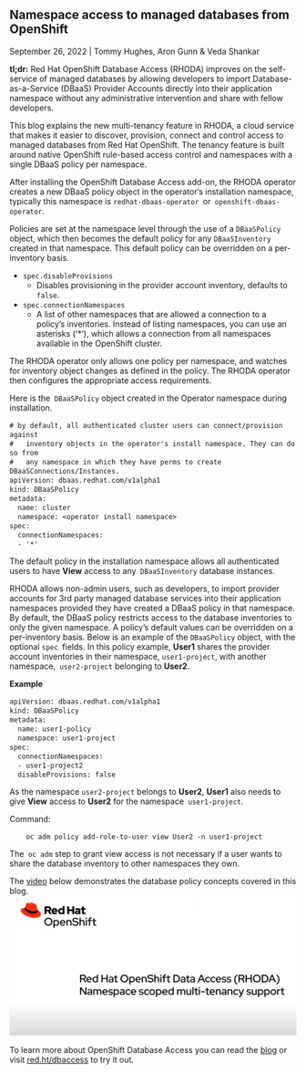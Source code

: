 ## Namespace access to managed databases from OpenShift

September 26, 2022 | Tommy Hughes, Aron Gunn & Veda Shankar

**tl;dr:** Red Hat OpenShift Database Access (RHODA) improves on the self-service of managed databases by allowing developers to import Database-as-a-Service (DBaaS) Provider Accounts directly into their application namespace without any administrative intervention and share with fellow developers.

This blog explains the new multi-tenancy feature in RHODA, a cloud service that makes it easier to discover, provision, connect and control access to managed databases from Red Hat OpenShift. The tenancy feature is built around native OpenShift rule-based access control and namespaces with a single DBaaS policy per namespace.

After installing the OpenShift Database Access add-on, the RHODA operator creates a new DBaaS policy object in the operator’s installation namespace, typically this namespace is `redhat-dbaas-operator `or` openshift-dbaas-operator`.

Policies are set at the namespace level through the use of a `DBaaSPolicy` object, which then becomes the default policy for any `DBaaSInventory` created in that namespace. This default policy can be overridden on a per-inventory basis.



* `spec.disableProvisions`
    * Disables provisioning in the provider account inventory, defaults to `false`.
* `spec.connectionNamespaces`
    * A list of other namespaces that are allowed a connection to a policy’s inventories. Instead of listing namespaces, you can use an asterisks (‘*’), which allows a connection from all namespaces available in the OpenShift cluster.

The RHODA operator only allows one policy per namespace, and watches for inventory object changes as defined in the policy. The RHODA operator then configures the appropriate access requirements.

Here is the` DBaaSPolicy` object created in the Operator namespace during installation.


```
# by default, all authenticated cluster users can connect/provision against
#   inventory objects in the operator's install namespace. They can do so from
#   any namespace in which they have perms to create DBaaSConnections/Instances.
apiVersion: dbaas.redhat.com/v1alpha1
kind: DBaaSPolicy
metadata:
  name: cluster
  namespace: <operator install namespace>
spec:
  connectionNamespaces:
  - '*'
```


The default policy in the installation namespace allows all authenticated users to have **View** access to any` DBaaSInventory` database instances.

RHODA allows non-admin users, such as developers, to import provider accounts for 3rd party managed database services into their application namespaces provided they have created a DBaaS policy in that namespace. By default, the DBaaS policy restricts access to the database inventories to only the given namespace. A policy’s default values can be overridden on a per-inventory basis. Below is an example of the `DBaaSPolicy` object, with the optional `spec `fields. In this policy example, **User1** shares the provider account inventories in their namespace, `user1-project`, with another namespace,` user2-project` belonging to **User2**.

**Example**


```
apiVersion: dbaas.redhat.com/v1alpha1
kind: DBaaSPolicy
metadata:
  name: user1-policy
  namespace: user1-project
spec:
  connectionNamespaces:
  - user1-project2
  disableProvisions: false
```


As the namespace `user2-project` belongs to **User2**, **User1** also needs to give **View** access to **User2** for the namespace` user1-project`. 

Command: 


```
    oc adm policy add-role-to-user view User2 -n user1-project
```


The` oc adm` step to grant view access is not necessary if a user wants to share the database inventory to other namespaces they own.

The [video](https://youtu.be/IvuBmX1f9ic) below demonstrates the database policy concepts covered in this blog.
![cover](images/Namespace-scoped-policy.png "Namespace scoped multi-tenancy support")

To learn more about OpenShift Database Access you can read the [blog](https://cloud.redhat.com/blog/simplifying-managed-database-access-on-openshift?hs_preview=DvRSqHRp-67568073994) or visit [red.ht/dbaccess](http://red.ht/dbaccess) to try it out.

